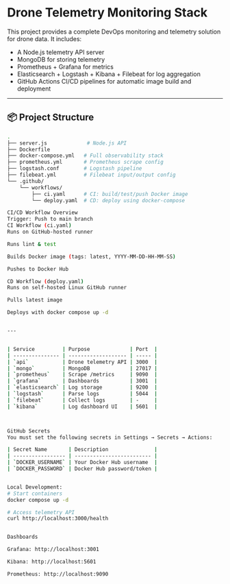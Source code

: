 # Drone Telemetry Monitoring Stack

This project provides a complete DevOps monitoring and telemetry solution for drone data. It includes:

- A Node.js telemetry API server
- MongoDB for storing telemetry
- Prometheus + Grafana for metrics
- Elasticsearch + Logstash + Kibana + Filebeat for log aggregation
- GitHub Actions CI/CD pipelines for automatic image build and deployment

---

## 📦 Project Structure

```bash
.
├── server.js             # Node.js API
├── Dockerfile
├── docker-compose.yml   # Full observability stack
├── prometheus.yml       # Prometheus scrape config
├── logstash.conf        # Logstash pipeline
├── filebeat.yml         # Filebeat input/output config
└── .github/
    └── workflows/
        ├── ci.yaml      # CI: build/test/push Docker image
        └── deploy.yaml  # CD: deploy using docker-compose

CI/CD Workflow Overview
Trigger: Push to main branch
CI Workflow (ci.yaml)
Runs on GitHub-hosted runner

Runs lint & test

Builds Docker image (tags: latest, YYYY-MM-DD-HH-MM-SS)

Pushes to Docker Hub

CD Workflow (deploy.yaml)
Runs on self-hosted Linux GitHub runner

Pulls latest image

Deploys with docker compose up -d


---


| Service         | Purpose             | Port  |
| --------------- | ------------------- | ----- |
| `api`           | Drone telemetry API | 3000  |
| `mongo`         | MongoDB             | 27017 |
| `prometheus`    | Scrape /metrics     | 9090  |
| `grafana`       | Dashboards          | 3001  |
| `elasticsearch` | Log storage         | 9200  |
| `logstash`      | Parse logs          | 5044  |
| `filebeat`      | Collect logs        | -     |
| `kibana`        | Log dashboard UI    | 5601  |



GitHub Secrets
You must set the following secrets in Settings → Secrets → Actions:

| Secret Name       | Description               |
| ----------------- | ------------------------- |
| `DOCKER_USERNAME` | Your Docker Hub username  |
| `DOCKER_PASSWORD` | Docker Hub password/token |


Local Development:
# Start containers
docker compose up -d

# Access telemetry API
curl http://localhost:3000/health


Dashboards

Grafana: http://localhost:3001

Kibana: http://localhost:5601

Prometheus: http://localhost:9090
